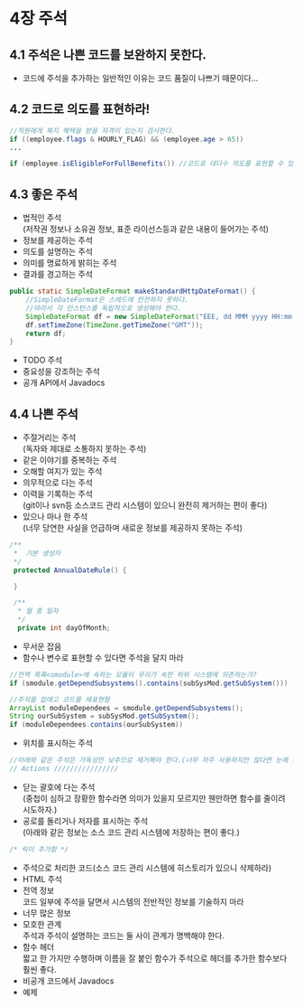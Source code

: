 # 4장 주석

## 4.1 주석은 나쁜 코드를 보완하지 못한다.
* 코드에 주석을 추가하는 일반적인 이유는 코드 품질이 나쁘기 때문이다...

## 4.2 코드로 의도를 표현하라!
```java
//직원에게 복지 혜택을 받을 자격이 있는지 검사한다.
if ((employee.flags & HOURLY_FLAG) && (employee.age > 65))
...

if (employee.isEligibleForFullBenefits()) //코드로 대다수 의도를 표현할 수 있다.
```

## 4.3 좋은 주석
* 법적인 주석\
  (저작권 정보나 소유권 정보, 표준 라이선스등과 같은 내용이 들어가는 주석)
* 정보를 제공하는 주석
* 의도를 설명하는 주석
* 의미를 명료하게 밝히는 주석
* 결과를 경고하는 주석
```java
public static SimpleDateFormat makeStandardHttpDateFormat() {
    //SimpleDateFormat은 스레드에 안전하지 못하다.
    //따라서 각 인스턴스를 독립적으로 생성해야 한다.
    SimpleDateFormat df = new SimpleDateFormat("EEE, dd MMM yyyy HH:mm:ss z");
    df.setTimeZone(TimeZone.getTimeZone("GMT"));
    return df;
}
```
* TODO 주석
* 중요성을 강조하는 주석
* 공개 API에서 Javadocs

## 4.4 나쁜 주석
* 주절거리는 주석\
(독자와 제대로 소통하지 못하는 주석)
* 같은 이야기를 중복하는 주석
* 오해할 여지가 있는 주석
* 의무적으로 다는 주석
* 이력을 기록하는 주석\
(git이나 svn등 소스코드 관리 시스템이 있으니 완전히 제거하는 편이 좋다)
* 있으나 마나 한 주석\
(너무 당연한 사실을 언급하며 새로운 정보를 제공하지 못하는 주석)
```java
/**
 *  기본 생성자
 */
 protected AnnualDateRule() {

 }

 /**
  * 월 중 일자
  */
  private int dayOfMonth;
```
* 무서운 잡음
* 함수나 변수로 표현할 수 있다면 주석을 달지 마라
```java
//전역 목록<smodule>에 속하는 모듈이 우리가 속한 하위 시스템에 의존하는가?
if (smodule.getDependSubsystems().contains(subSysMod.getSubSystem()))

//주석을 없애고 코드를 재표현함
ArrayList moduleDependees = smodule.getDependSubsystems();
String ourSubSystem = subSysMod.getSubSystem();
if (moduleDependees.contains(ourSubSystem))
```
* 위치를 표시하는 주석
```java
//아래와 같은 주석은 가독성만 낮추므로 제거해야 한다.(너무 자주 사용하지만 않다면 눈에 띄며 주의를 환기한다.)
// Actions ////////////////
```
* 닫는 괄호에 다는 주석\
(중첩이 심하고 장황한 함수라면 의미가 있을지 모르지만 웬만하면 함수를 줄이려 시도하자.)
* 공로를 돌리거나 저자를 표시하는 주석\
(아래와 같은 정보는 소스 코드 관리 시스템에 저장하는 편이 좋다.)
```java
/* 릭이 추가함 */
```
* 주석으로 처리한 코드(소스 코드 관리 시스템에 히스토리가 있으니 삭제하라)
* HTML 주석
* 전역 정보\
  코드 일부에 주석을 달면서 시스템의 전반적인 정보를 기술하지 마라
* 너무 많은 정보
* 모호한 관계\
주석과 주석이 설명하는 코드는 둘 사이 관계가 명백해야 한다.
* 함수 헤더\
짧고 한 가지만 수행하며 이름을 잘 붙인 함수가 주석으로 헤더를 추가한 함수보다 훨씬 좋다.
* 비공개 코드에서 Javadocs
* 예제






